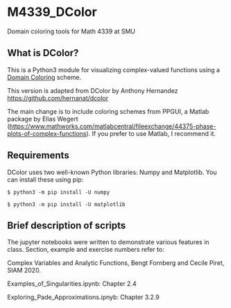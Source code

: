 # M4339_DColor
Domain coloring tools for Math 4339 at SMU

## What is DColor?

This is a Python3 module for visualizing complex-valued functions using a [Domain Coloring](https://en.wikipedia.org/wiki/Domain_coloring) scheme. 

This version is adapted from DColor by Anthony Hernandez https://github.com/hernanat/dcolor 

The main change is to include coloring schemes from PPGUI, a Matlab package by Elias Wegert (https://www.mathworks.com/matlabcentral/fileexchange/44375-phase-plots-of-complex-functions). If you prefer to use Matlab, I recommend it.

## Requirements

DColor uses two well-known Python libraries: Numpy and Matplotlib. 
You can install these using pip: 

`$ python3 -m pip install -U numpy`

`$ python3 -m pip install -U matplotlib`

## Brief description of scripts

The jupyter notebooks were written to demonstrate various features in class. Section, example and exercise numbers refer to:

Complex Variables and Analytic Functions, Bengt Fornberg and Cecile Piret, SIAM 2020.

Examples_of_Singularities.ipynb: Chapter 2.4

Exploring_Pade_Approximations.ipnyb: Chapter 3.2.9
